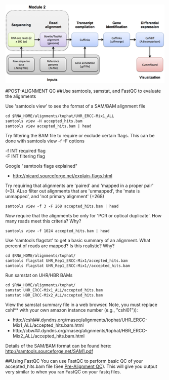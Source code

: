 ![RNA-seq Flowchart - Module 2](Images/RNA-seq_Flowchart2.png)

#POST-ALIGNMENT QC
##Use samtools, samstat, and FastQC to evaluate the alignments

Use 'samtools view' to see the format of a SAM/BAM alignment file

	cd $RNA_HOME/alignments/tophat/UHR_ERCC-Mix1_ALL
	samtools view -H accepted_hits.bam
	samtools view accepted_hits.bam | head
	
Try filtering the BAM file to require or exclude certain flags. This can be done with samtools view -f -F options

 -f INT   required flag  
 -F INT   filtering flag  

Google "samtools flags explained"
* http://picard.sourceforge.net/explain-flags.html

Try requiring that alignments are 'paired' and 'mapped in a proper pair' (=3). ALso filter out alignments that are 'unmapped', the 'mate is unmapped', and 'not primary alignment' (=268)

	samtools view -f 3 -F 268 accepted_hits.bam | head
	
Now require that the alignments be only for 'PCR or optical duplicate'. How many reads meet this criteria? Why?

	samtools view -f 1024 accepted_hits.bam | head
	
Use 'samtools flagstat' to get a basic summary of an alignment.  What percent of reads are mapped? Is this realistic? Why?

	cd $RNA_HOME/alignments/tophat/
	samtools flagstat UHR_Rep1_ERCC-Mix1/accepted_hits.bam
	samtools flagstat UHR_Rep1_ERCC-Mix1//accepted_hits.bam
	
Run samstat on UHR/HBR BAMs

	cd $RNA_HOME/alignments/tophat/
	samstat UHR_ERCC-Mix1_ALL/accepted_hits.bam
	samstat HBR_ERCC-Mix2_ALL/accepted_hits.bam
	
View the samstat summary file in a web browser. Note, you must replace cshl** with your own amazon instance number (e.g., "cshl01")):  
* http://cshl##.dyndns.org/rnaseq/alignments/tophat/UHR_ERCC-Mix1_ALL/accepted_hits.bam.html  
* http://cbw##.dyndns.org/rnaseq/alignments/tophat/HBR_ERCC-Mix2_ALL/accepted_hits.bam.html  
	
Details of the SAM/BAM format can be found here:  
http://samtools.sourceforge.net/SAM1.pdf

##Using FastQC
You can use FastQC to perform basic QC of your accepted_hits.bam file (See [Pre-Alignment QC](https://github.com/griffithlab/rnaseq_tutorial/wiki/PreAlignment-QC)). This will give you output very similar to when you ran FastQC on your fastq files.  
	
	
	
